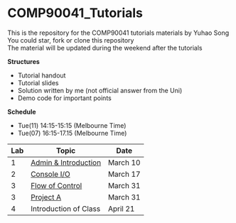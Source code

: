 # COMP90041_Tutorials
This is the repository for the COMP90041 tutorials materials by Yuhao Song  
You could star, fork or clone this repository  
The material will be updated during the weekend after the tutorials  

**Structures**
  * Tutorial handout
  * Tutorial slides
  * Solution written by me (not official answer from the Uni)
  * Demo code for important points

**Schedule**
  * Tue(11) 14:15-15:15 (Melbourne Time)
  * Tue(07) 16:15-17.15 (Melbourne Time)
  
| Lab | Topic                 | Date     |
|-----|-----------------------|----------|
| 1   | [Admin & Introduction](https://github.com/Beaconsyh08/COMP90041_Programming_and_Software_Development_Tutorials_2020SEM1/tree/master/Lab1_W2)  | March 10 |
| 2   | [Console I/O](https://github.com/Beaconsyh08/COMP90041_Programming_and_Software_Development_Tutorials_2020SEM1/tree/master/Lab2_W3)  | March 17 |
| 3   | [Flow of Control](https://github.com/Beaconsyh08/COMP90041_Programming_and_Software_Development_Tutorials_2020SEM1/tree/master/Lab3_W4)  | March 31 |
| 3   | [Project A](https://github.com/Beaconsyh08/COMP90041_Programming_and_Software_Development_Tutorials_2020SEM1/tree/master/ProjA)  | March 31 |
| 4   | Introduction of Class | April 21 |
